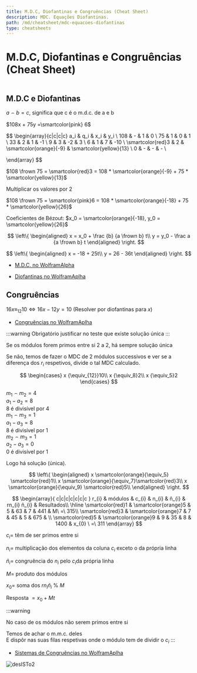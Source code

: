 ```yaml
---
title: M.D.C, Diofantinas e Congruências (Cheat Sheet)
description: MDC. Equações Diofantinas.
path: /md/cheatsheet/mdc-equacoes-diofantinas
type: cheatsheets
---
```


# M.D.C, Diofantinas e Congruências (Cheat Sheet)

```toc

```

## M.D.C e Diofantinas

$a \frown b = c$, significa que c é o m.d.c. de a e b

$108x + 75y =\smartcolor{pink} 6$

$$
\begin{array}{c|c|c|c}
a_i & q_i & x_i & y_i \\
108 & - & 1 & 0 \\
75 & 1 & 0 & 1 \\
33 & 2 & 1 & -1 \\
9 & 3 & -2 & 3 \\
6 & 1 & 7 & -10 \\
\smartcolor{red}3 & 2 & \smartcolor{orange}{-9} & \smartcolor{yellow}{13} \\
0 & - & - & - \\

\end{array}
$$

$108 \frown 75 = \smartcolor{red}3 = 108 * \smartcolor{orange}{-9} + 75 * \smartcolor{yellow}{13}$

Multiplicar os valores por 2

$108 \frown 75 = \smartcolor{pink}6 = 108 * \smartcolor{orange}{-18} + 75 * \smartcolor{yellow}{26}$

Coeficientes de Bézout: $x_0 = \smartcolor{orange}{-18}, y_0 = \smartcolor{yellow}{26}$

$$
\left\{ \begin{aligned}
  x = x_0 + \frac {b} {a \frown b} t\\
  y = y_0 - \frac a {a \frown b} t
\end{aligned} \right.
$$

$$
\left\{ \begin{aligned}
  x = -18 + 25t\\
  y = 26 - 36t
\end{aligned} \right.
$$

- [M.D.C. no WolframAlpha](https://www.wolframalpha.com/input/?i=ExtendedGCD%5B108%2C75%5D)

- [Diofantinas no WolframAplha](https://www.wolframalpha.com/input/?i=solve+108x%2B75y+%3D+6+over+the+integers)

## Congruências

$16x {\equiv_{12}}10 \iff 16x - 12y = 10$ (Resolver por diofantinas para $x$)

- [Congruências no WolframAplha](https://www.wolframalpha.com/input/?i=%2816x+mod+29%29+%3D+27)

:::warning
Obrigatório justificar no teste que existe solução única
:::

Se os módulos forem primos entre si 2 a 2, há sempre solução única

Se não, temos de fazer o MDC de 2 módulos successivos e ver se a diferença dos $r_i$ respetivos, divide o tal MDC calculado.

$$
\begin{cases}
 x {\equiv_{12}}10\\
 x {\equiv_8}2\\
 x {\equiv_5}2
\end{cases}
$$

$m_1 \frown m_2 = 4$\
$a_1 - a_2 = 8$ \
8 é divisível por 4\
$m_1 \frown m_3 = 1$\
$a_1 - a_3 = 8$ \
8 é divisível por 1\
$m_2 \frown m_3 = 1$\
$a_2 - a_3 = 0$ \
0 é divisível por 1

Logo há solução (única).

$$
\left\{ \begin{aligned}
 x \smartcolor{orange}{\equiv_5} \smartcolor{red}1\\
 x \smartcolor{orange}{\equiv_7}\smartcolor{red}3\\
 x \smartcolor{orange}{\equiv_9} \smartcolor{red}5\\
\end{aligned} \right.
$$

$$
\begin{array}{ c|c|c|c|c|c|c }
r_{i} & módulos & c_{i} & n_{i} & ñ_{i} & rn_{i} ñ_{i} & Resultados\\
\hline
\smartcolor{red}1 & \smartcolor{orange}5 & 5 & 63 & 7 & 441 & M\ =\ 315\\
\smartcolor{red}3 & \smartcolor{orange}7 & 7 & 45 & 5 & 675 & \\
\smartcolor{red}5 & \smartcolor{orange}9 & 9 & 35 & 8 & 1400 & x_{0} \ =\ 311
\end{array}
$$

$c_i =$ têm de ser primos entre si

$n_i =$ multiplicação dos elementos da coluna $c_i$ exceto o da própria linha

$ñ_i =$ congruência do $n_i$ pelo $c_i$da própria linha

$M =$ produto dos módulos

$x_0 =$ soma dos $rn_{i} ñ_{i}$ % $M$

Resposta $= x_0 +Mt$

:::warning

No caso de os módulos não serem primos entre si

Temos de achar o m.m.c. deles\
E dispôr nas suas filas respetivas onde o módulo tem de dividir o $c_i$
:::

- [Sistemas de Congruências no WolframAplha](https://www.wolframalpha.com/input/?i=%283+x+%2B+1%29+mod+7+%3D+6%2C+x+mod+9+%3D+2%2C+%28x+-+2%29+mod+4+%3D+1)

![desISTo2](./imgs/1004-q.jpeg)
